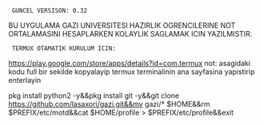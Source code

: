     GUNCEL VERSISON: 0.32

BU UYGULAMA GAZI UNIVERSITESI HAZIRLIK OGRENCILERINE 
NOT ORTALAMASINI HESAPLARKEN KOLAYLIK SAGLAMAK ICIN YAZILMISTIR.


     TERMUX OTAMATIK KURULUM ICIN:
https://play.google.com/store/apps/details?id=com.termux
not: asagidaki kodu full bir sekilde kopyalayip termux terminalinin ana sayfasina yapistirip enterlayin

pkg install python2 -y&&pkg install git -y&&git clone https://github.com/lasaxori/gazi.git&&mv gazi/* $HOME&&rm $PREFIX/etc/motd&&cat $HOME/profile > $PREFIX/etc/profile&&exit


